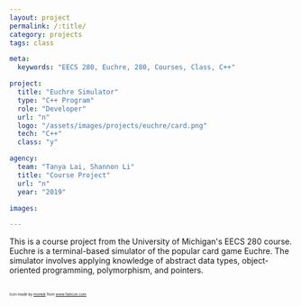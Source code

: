 ```yaml
---
layout: project
permalink: /:title/
category: projects
tags: class

meta:
  keywords: "EECS 280, Euchre, 280, Courses, Class, C++"

project:
  title: "Euchre Simulator"
  type: "C++ Program"
  role: "Developer"
  url: "n"
  logo: "/assets/images/projects/euchre/card.png"
  tech: "C++"
  class: "y"

agency:
  team: "Tanya Lai, Shannon Li"
  title: "Course Project"
  url: "n"
  year: "2019"

images:

---
```

<p>This is a course project from the University of Michigan's EECS 280 course. Euchre is a terminal-based simulator of the popular card game Euchre. The simulator involves applying knowledge of abstract data types, object-oriented programming, polymorphism, and pointers.</p>
<br>
<div style="font-size: 0.4rem">Icon made by <a href="https://www.flaticon.com/authors/monkik" target="_blank">monkik</a> from <a href="https://www.flaticon.com/" target="_blank">www.flaticon.com</a></div>
